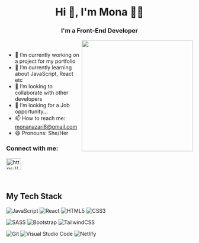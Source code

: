 

<h1 align="center">Hi 👋, I'm Mona 👩‍💻</h1>
<h3 align="center">I'm a Front-End Developer</h3>

<img align="right" src="https://media2.giphy.com/media/1sgetPM00wWqJpVUTl/giphy.gif?cid=790b761190636cc0093e604bfc9368fd9b37e387670e3e42&rid=giphy.gif&ct=s" width="300"/>
<br />


- 🔭 I’m currently working on a project for my portfolio
- 🌱 I’m currently learning about JavaScript, React etc
- 👯 I’m looking to collaborate with other developers
- 🤔 I’m looking for a Job opportunity...
- 📫 How to reach me: <a src="sadegh.rsg@gmail.com">monanazari8@gmail.com</a>
- 😄 Pronouns: She/Her

### **Connect with me:**

<p align="left">
<a href="https://linkedin.com/in/https://www.linkedin.com/in/fatemeh-khoshkam/" target="blank"><img align="center" src="https://raw.githubusercontent.com/rahuldkjain/github-profile-readme-generator/master/src/images/icons/Social/linked-in-alt.svg" alt="https://www.linkedin.com/in/fatemeh-khoshkam/" height="30" width="40" /></a>
</p>
<br />


## **My Tech Stack**

![JavaScript](https://img.shields.io/badge/javascript-%23323330.svg?style=for-the-badge&logo=javascript&logoColor=%23F7DF1E)
![React](https://img.shields.io/badge/react-%2320232a.svg?style=for-the-badge&logo=react&logoColor=%2361DAFB)
![HTML5](https://img.shields.io/badge/html5-%23E34F26.svg?style=for-the-badge&logo=html5&logoColor=white)
![CSS3](https://img.shields.io/badge/css3-%231572B6.svg?style=for-the-badge&logo=css3&logoColor=white)

![SASS](https://img.shields.io/badge/SASS-hotpink.svg?style=for-the-badge&logo=SASS&logoColor=white)
![Bootstrap](https://img.shields.io/badge/bootstrap-%23563D7C.svg?style=for-the-badge&logo=bootstrap&logoColor=white)
![TailwindCSS](https://img.shields.io/badge/tailwindcss-%2338B2AC.svg?style=for-the-badge&logo=tailwind-css&logoColor=white)

![Git](https://img.shields.io/badge/git-%23F05033.svg?style=for-the-badge&logo=git&logoColor=white)
![Visual Studio Code](https://img.shields.io/badge/Visual%20Studio%20Code-0078d7.svg?style=for-the-badge&logo=visual-studio-code&logoColor=white)
![Netlify](https://img.shields.io/badge/netlify-%23000000.svg?style=for-the-badge&logo=netlify&logoColor=#00C7B7)

<br/><br/>

